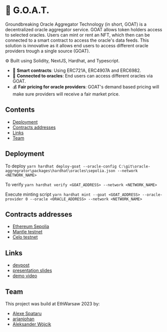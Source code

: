 # 🐐 G.O.A.T.

Groundbreaking Oracle Aggregator Technology (in short, GOAT) is a decentralized oracle aggregator service. GOAT allows token holders access to selected oracles. Users can mint or rent an NFT, which then can be connected to a smart contract to access the oracle's data feeds. This solution is innovative as it allows end users to access different oracle providers trough a single source (GOAT).

⚙️ Built using Solidity, NextJS, Hardhat, and Typescript.

- 📃 **Smart contracts**: Using ERC721A, ERC4907A and ERC6982.
- 🔮 **Connected to oracles**: End users can access different oracles via GOAT.
- 💰 **Fair pricing for oracle providers**: GOAT's demand based pricing will make sure providers will receive a fair market price.

## Contents

- [Deployment](#deployment)
- [Contracts addresses](#contracts-addresses)
- [Links](#links)
- [Team](#team)

## Deployment

To deploy 
```yarn hardhat deploy-goat --oracle-config C:\git\oracle-aggregrator\packages\hardhat\oracles\sepolia.json --network <NETWORK_NAME>```

To verify
```yarn hardhat verify <GOAT_ADDRESS> --network <NETWORK_NAME>```

Execute minting script
```yarn hardhat mint --goat <GOAT_ADDRESS> --oracle-provider 0 --oracle <ORACLE_ADDRESS> --network <NETWORK_NAME>```

## Contracts addresses

- [Ethereum Sepolia](https://sepolia.etherscan.io/address/0x085039d9644736b5970ae5BeE3B1DD56D00A9f0B)
- [Mantle testnet](https://explorer.testnet.mantle.xyz/address/0x385d55e3e0cE503526380b40523f41D8290B4793)
- [Celo testnet](https://alfajores.celoscan.io/address/0x82C993811B40609c5Dc3380E7Eb8c4BcAc42D46c)

## Links

- [devpost](https://devpost.com/software/oracle-aggregator)
- [presentation slides](https://docs.google.com/presentation/d/1VX5CuagIlJY3jI_LOm5ACR58CmpsCqlnDqI-QlLJnHw)
- [demo video](youtube.com)

## Team

This project was build at EthWarsaw 2023 by:

- [Alexe Spataru](twitter.com/urataps/)
- [arjanjohan](twitter.com/arjanjohan/)
- [Aleksander Wójcik](twitter.com/aleksan64074481)
